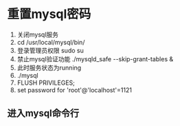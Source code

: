 # 重置mysql密码
1. 关闭mysql服务
2. cd /usr/local/mysql/bin/
3. 登录管理员权限 sudo su
4. 禁止mysql验证功能 ./mysqld_safe --skip-grant-tables &
5. 此时服务状态为running
6. ./mysql
7. FLUSH PRIVILEGES; 
8. set password for 'root'@'localhost'=1121

## 进入mysql命令行



